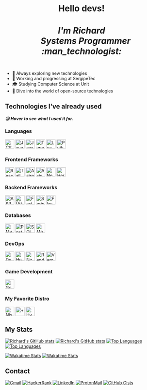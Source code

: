 <div align="center">
  <h1> Hello devs!
  <div>
    <h5>
      I'm Richard <br>
      &nbsp;&nbsp;&nbsp;&nbsp;Systems Programmer :man_technologist:
    </h5>
  </div>
  </h1>
</div>

- :thinking: Always exploring new technologies
- :rocket: Working and progressing at SergipeTec
- :mortar_board: Studying Computer Science at Unit
- :diving_mask: Dive into the world of open-source technologies

## Technologies I've already used

##### :wink: Hover to see what I used it for.

<div>
  <h3> Languages </h3>
  <img src="https://img.shields.io/badge/C%23-512BD4?logo=cplusplus&logoColor=FFF&style=for-the-badge"        alt="C#"         title="My current stack"          height="30px" >
  <img src="https://img.shields.io/badge/Java-F80000?logo=coffeescript&logoColor=FFF&style=for-the-badge"     alt="Java"       title="Some backend projects"     height="30px" >
  <img src="https://img.shields.io/badge/JavaScript-F7DF1E?logo=javascript&logoColor=000&style=for-the-badge" alt="JavaScript" title="Simple web scripts"        height="30px" >
  <img src="https://img.shields.io/badge/TypeScript-007ACC?logo=typescript&logoColor=FFF&style=for-the-badge" alt="TypeScript" title="More secure frontend code" height="30px" >
  <img src="https://img.shields.io/badge/Lua-2C2D72?logo=lua&logoColor=FFF&style=for-the-badge"               alt="Lua"        title="For Neovim customization"  height="30px" >
  <img src="https://img.shields.io/badge/Python-FFD43B?logo=python&logoColor=007EC6&style=for-the-badge"      alt="Python"     title="Create scripts quickly"    height="30px" >
  
  <h3> Frontend Frameworks </h3>
  <img src="https://img.shields.io/badge/React-20232A?logo=react&logoColor=61DAFB&style=for-the-badge"             alt="React"        title="Web UI development"               height="30px" >
  <img src="https://img.shields.io/badge/Tailwind%20CSS-06B6D4?logo=tailwindcss&logoColor=FFF&style=for-the-badge" alt="Tailwind CSS" title="Utility-first styling"            height="30px" >
  <img src="https://img.shields.io/badge/Astro-BC52EE?logo=astro&logoColor=FFF&style=for-the-badge"                alt="Astro"        title="Content-driven websites"          height="30px" >
  <img src="https://img.shields.io/badge/Axios-5A29E4?logo=axios&logoColor=FFF&style=for-the-badge"                alt="Axios"        title="Frontend <—> backend integration" height="30px" >
  <img src="https://img.shields.io/badge/Next.js-000?logo=nextdotjs&logoColor=FFF&style=for-the-badge"             alt="Next.js"      title="Modern web development"           height="30px" >
  <img src="https://img.shields.io/badge/HeroUI-000?logo=nextui&logoColor=FFF&style=for-the-badge"                 alt="HeroUI"       title="Beautiful components"             height="30px" >
  
  <h3> Backend Frameworks </h3>
  <img src="https://img.shields.io/badge/ASP.NET-512BD4?logo=dotnet&logoColor=FFF&style=for-the-badge"             alt="ASP.Net"     title="Best backend development framework" height="30px" >
  <img src="https://img.shields.io/badge/Django-092E20?logo=django&logoColor=97CA00&style=for-the-badge"           alt="Django"      title="In one of my software residences"   height="30px" >
  <img src="https://img.shields.io/badge/FastAPI-109989?logo=FASTAPI&logoColor=FFF&style=for-the-badge"            alt="FastAPI"     title="Fast API Development   ; )"         height="30px" >
  <img src="https://img.shields.io/badge/Spring_Boot-F2F4F9?logo=spring-boot&logoColor=6DB33F&style=for-the-badge" alt="Spring Boot" title="Various academic projects"          height="30px" >
  <img src="https://img.shields.io/badge/Flask-000?logo=flask&logoColor=FFF&style=for-the-badge"                   alt="Flask"       title="My first steps in web development"  height="30px" >
  
  <h3> Databases </h3>
  <img src="https://img.shields.io/badge/MySQL-005C84?logo=mysql&logoColor=FFF&style=for-the-badge"                 alt="MySQL"      title="In one of my software residences"             height="30px" >
  <img src="https://img.shields.io/badge/PostgreSQL-4169E1?logo=postgresql&logoColor=FFF&style=for-the-badge"       alt="PostgreSQL" title="More robust and advanced DBMS"                height="30px" >
  <img src="https://img.shields.io/badge/SQL%20Server-CC2927?logo=amazondynamodb&logoColor=FFF&style=for-the-badge" alt="SQL Server" title="Main DB at my first job"                      height="30px" >
  <img src="https://img.shields.io/badge/MongoDB-4EA94B?logo=mongodb&logoColor=FFF&style=for-the-badge"             alt="MongoDB"    title="Convenient BSON storage in some RESTful APIs" height="30px" >
  
  <h3> DevOps </h3>
  <img src="https://img.shields.io/badge/Docker-2496ED?logo=docker&logoColor=FFF&style=for-the-badge"       alt="Docker"    title="Application containerization"          height="30px" >
  <img src="https://img.shields.io/badge/Hostinger-673DE6?logo=hostinger&logoColor=FFF&style=for-the-badge" alt="Hostinger" title="Is where I host my VPS"                height="30px" >
  <img src="https://img.shields.io/badge/Nextcloud-0082C9?logo=nextcloud&logoColor=FFF&style=for-the-badge" alt="Nextcloud" title="File storage, sync and backup"         height="30px" >
  <img src="https://img.shields.io/badge/Render-46E3B7?logo=render&logoColor=FFF&style=for-the-badge"       alt="Render"    title="Deploying containerized applications"  height="30px" >
  <img src="https://img.shields.io/badge/Vercel-000?logo=vercel&logoColor=FFF&style=for-the-badge"          alt="Vercel"    title="Deploy with Vercel supported runtimes" height="30px" >
  
  <h3> Game Development </h3>
  <img src="https://img.shields.io/badge/Godot-478CBF?logo=GodotEngine&logoColor=FFF&style=for-the-badge" alt="Godot" title="Some small games" height="30px" >
  
  <h3> My Favorite Distro </h3>
  <img src="https://img.shields.io/badge/NixOS-5277C3?logo=nixos&logoColor=FFF&style=for-the-badge"       alt="NixOS"    title="A system that I can build completely declaratively!" height="30px" >
  <img src="https://img.shields.io/badge/%2B-44ACE8?style=for-the-badge"                                  alt="+"        title="Nix + Hypr = Perfection!" height="30px" >
  <img src="https://img.shields.io/badge/Hyprland-58E1FF?logo=hyprland&logoColor=000&style=for-the-badge" alt="Hyprland" title="Awelsome window manager!" height="30px" >
</div>

## My Stats

[![Richard's GitHub stats](https://github-readme-stats.vercel.app/api?username=RichardSouzza&theme=github_light&show_icons=true)](https://github.com/RichardSouzza#gh-light-mode-only)
[![Richard's GitHub stats](https://github-readme-stats.vercel.app/api?username=RichardSouzza&theme=github_dark&show_icons=true)](https://github.com/RichardSouzza#gh-dark-mode-only)
[![Top Languages](https://github-readme-stats.vercel.app/api/top-langs/?username=RichardSouzza&layout=compact&langs_count=8&theme=github_light)](https://github.com/RichardSouzza#gh-light-mode-only)
[![Top Languages](https://github-readme-stats.vercel.app/api/top-langs/?username=RichardSouzza&layout=compact&langs_count=8&theme=github_dark)](https://github.com/RichardSouzza#gh-dark-mode-only)

[![Wakatime Stats](https://github-readme-stats.vercel.app/api/wakatime?username=richardsouzza&layout=compact&langs_count=12&hide=Binary,Other&theme=github_light)](https://github.com/RichardSouzza#gh-light-mode-only)
[![Wakatime Stats](https://github-readme-stats.vercel.app/api/wakatime?username=richardsouzza&layout=compact&langs_count=12&hide=Binary,Other&theme=github_dark)](https://github.com/RichardSouzza#gh-dark-mode-only)

## Contact

[![Gmail](https://img.shields.io/badge/Gmail-EA4335?logo=gmail&logoColor=fff&style=for-the-badge)](mailto:souzza.richard25@gmail.com)
[![HackerRank](https://img.shields.io/badge/HackerRank-00EA64?logo=hackerrank&logoColor=fff&style=for-the-badge)](https://www.hackerrank.com/richardsouza)
[![LinkedIn](https://img.shields.io/badge/LinkedIn-0A66C2?logo=linkedin&logoColor=fff&style=for-the-badge)](https://www.linkedin.com/in/richardsouzza)
[![ProtonMail](https://img.shields.io/badge/Proton%20Mail-6D4AFF?logo=protonmail&logoColor=fff&style=for-the-badge)](mailto:richard.souzza@proton.me)
[![GitHub Gists](https://img.shields.io/badge/GitHub%20Gists-181717?logo=github&logoColor=fff&style=for-the-badge)](https://gist.github.com/RichardSouzza)
